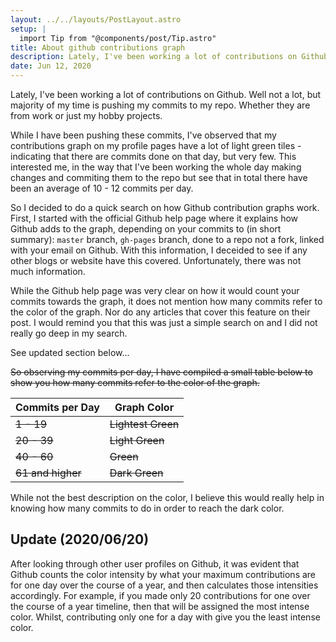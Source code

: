```yaml
---
layout: ../../layouts/PostLayout.astro
setup: |
  import Tip from "@components/post/Tip.astro"
title: About github contributions graph
description: Lately, I've been working a lot of contributions on Github
date: Jun 12, 2020
---
```


Lately, I've been working a lot of contributions on Github. Well not a lot, but majority of my time is pushing my commits
to my repo. Whether they are from work or just my hobby projects.

While I have been pushing these commits, I've observed that my contributions graph on my profile pages have a lot of light
green tiles - indicating that there are commits done on that day, but very few. This interested me, in the way that I've been
working the whole day making changes and commiting them to the repo but see that in total there have been an average of
10 - 12 commits per day.

So I decided to do a quick search on how Github contribution graphs work. First, I started with the official Github
help page where it explains how Github adds to the graph, depending on your commits to (in short summary): `master` branch,
`gh-pages` branch, done to a repo not a fork, linked with your email on Github. With this information, I deceided to see
if any other blogs or website have this covered. Unfortunately, there was not much information.

While the Github help page was very clear on how it would count your commits towards the graph, it does not mention
how many commits refer to the color of the graph. Nor do any articles that cover this feature on their post. I would remind
you that this was just a simple search on and I did not really go deep in my search.

<Tip>
  See updated section below...
</Tip>

~~So observing my commits per day, I have compiled a small table below to show you how many commits refer to the color
of the graph.~~

| Commits per Day | Graph Color |
| --------------- | ----------- |
| ~~1 - 19~~          | ~~Lightest Green~~ |
| ~~20 - 39~~         | ~~Light Green~~ |
| ~~40 - 60~~         | ~~Green~~ |
| ~~61 and higher~~   | ~~Dark Green~~ |

While not the best description on the color, I believe this would really help in knowing how many commits to do in order
to reach the dark color.

## Update (2020/06/20)
After looking through other user profiles on Github, it was evident that Github counts the color intensity by what
your maximum contributions are for one day over the course of a year, and then calculates those intensities accordingly.
For example, if you made only 20 contributions for one over the course of a year timeline, then that will be assigned
the most intense color. Whilst, contributing only one for a day with give you the least intense color.
